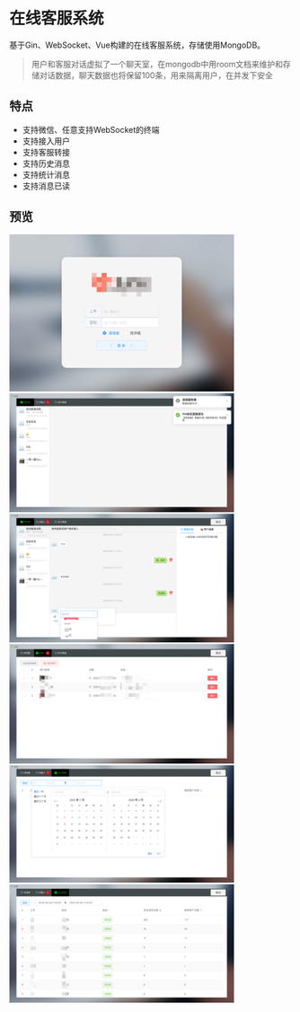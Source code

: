 # 在线客服系统

基于Gin、WebSocket、Vue构建的在线客服系统，存储使用MongoDB。

> 用户和客服对话虚拟了一个聊天室，在mongodb中用room文档来维护和存储对话数据，聊天数据也将保留100条，用来隔离用户，在并发下安全

## 特点
* 支持微信、任意支持WebSocket的终端
* 支持接入用户
* 支持客服转接
* 支持历史消息
* 支持统计消息
* 支持消息已读

## 预览

<img src="doc/图片3.png" width="400" alt="图片"/><br/>
<img src="doc/图片2.png" width="400" alt="图片"/><br/>
<img src="doc/图片1.png" width="400" alt="图片"/><br/>
<img src="doc/图片6.png" width="400" alt="图片"/><br/>
<img src="doc/图片5.png" width="400" alt="图片"/><br/>
<img src="doc/图片4.png" width="400" alt="图片"/>
